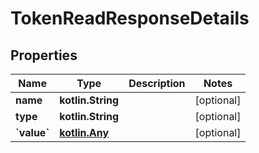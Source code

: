 
# TokenReadResponseDetails

## Properties
Name | Type | Description | Notes
------------ | ------------- | ------------- | -------------
**name** | **kotlin.String** |  |  [optional]
**type** | **kotlin.String** |  |  [optional]
**&#x60;value&#x60;** | [**kotlin.Any**](.md) |  |  [optional]




